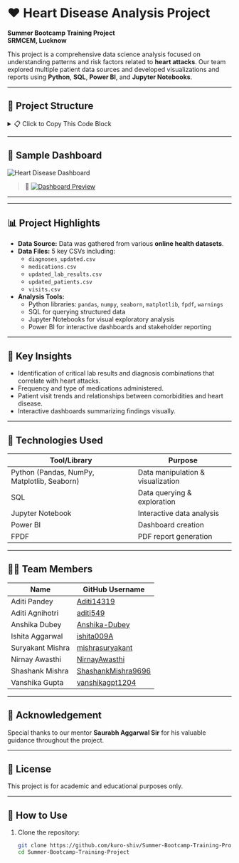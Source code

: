 # ❤️ Heart Disease Analysis Project

**Summer Bootcamp Training Project**  
**SRMCEM, Lucknow**  


This project is a comprehensive data science analysis focused on understanding patterns and risk factors related to **heart attacks**. Our team explored multiple patient data sources and developed visualizations and reports using **Python**, **SQL**, **Power BI**, and **Jupyter Notebooks**.

---

## 📁 Project Structure

<details> <summary>📋 Click to Copy This Code Block</summary>

Summer-Bootcamp-Training-Project/

│

├── CSV/

│ ├── diagnoses+lab_results.csv

│ ├── diagnoses_updated.csv

│ ├── medications.csv

│ ├── patient+visit.csv

│ ├── patients+visits.csv

│ ├── updated_lab_results.csv

│ └── updated_patients.csv

│ └── visits.csv
│
├── Code/

│ ├── Heart_Disease_(Lab_result+Medication+Diagnoses).ipynb

│ ├── diagnoses+lab_result.ipynb

│ ├── paitents_.analysis.ipynb

│ ├── patients+visits.ipynb

│ └── visit_analysis.ipynb

│

├── SQL/

│ ├── heart_disease.sql

│ └── SQL_Report.pdf

│

├── PDF/

│ ├── Heart Disease Analysis Project.pdf

│ ├── Heart Disease.pdf

│ ├── Heart_Disease_Report.pdf

│ ├── Paitent_View.pdf

│ └── lab_diagnosis_analysis.pdf

│

├── PowerBI/

│ └── Heart Disease Analysis Project.pbix

│

└── README.md

</details>


---

## 📸 Sample Dashboard

![Heart Disease Dashboard](https://your-image-link.com/dashboard.png)

> 🔗 [![Dashboard Preview](https://github.com/kuro-shiv/Summer-Bootcamp-Training-Project/blob/main/assets/dashboard.png?raw=true)](https://github.com/kuro-shiv/Summer-Bootcamp-Training-Project/blob/main/PowerBI/Heart%20Disease%20Analysis%20Project.pbix?raw=true)


---


---

## 📊 Project Highlights

- **Data Source:** Data was gathered from various **online health datasets**.
- **Data Files:** 5 key CSVs including:
  - `diagnoses_updated.csv`
  - `medications.csv`
  - `updated_lab_results.csv`
  - `updated_patients.csv`
  - `visits.csv`
- **Analysis Tools:**
  - Python libraries: `pandas`, `numpy`, `seaborn`, `matplotlib`, `fpdf`, `warnings`
  - SQL for querying structured data
  - Jupyter Notebooks for visual exploratory analysis
  - Power BI for interactive dashboards and stakeholder reporting

---

## 🧠 Key Insights

- Identification of critical lab results and diagnosis combinations that correlate with heart attacks.
- Frequency and type of medications administered.
- Patient visit trends and relationships between comorbidities and heart disease.
- Interactive dashboards summarizing findings visually.

---

## 📌 Technologies Used

| Tool/Library      | Purpose                         |
|-------------------|----------------------------------|
| Python (Pandas, NumPy, Matplotlib, Seaborn) | Data manipulation & visualization |
| SQL               | Data querying & exploration     |
| Jupyter Notebook  | Interactive data analysis       |
| Power BI          | Dashboard creation              |
| FPDF              | PDF report generation           |

---

## 👩‍💻 Team Members

| Name                | GitHub Username         |
|---------------------|-------------------------|
| Aditi Pandey        | [Aditi14319](https://github.com/Aditi14319)  
| Aditi Agnihotri     | [aditi549](https://github.com/aditi549)  
| Anshika Dubey       | [Anshika-Dubey](https://github.com/Anshika-Dubey)  
| Ishita Aggarwal     | [ishita009A](https://github.com/ishita009A)  
| Suryakant Mishra    | [mishrasuryakant](https://github.com/mishrasuryakant)  
| Nirnay Awasthi      | [NirnayAwasthi](https://github.com/NirnayAwasthi)  
| Shashank Mishra     | [ShashankMishra9696](https://github.com/ShashankMishra9696)  
| Vanshika Gupta      | [vanshikagpt1204](https://github.com/vanshikagpt1204)  

---

## 🙏 Acknowledgement

Special thanks to our mentor **Saurabh Aggarwal Sir** for his valuable guidance throughout the project.

---

## 📜 License

This project is for academic and educational purposes only.




---
## 📎 How to Use

1. Clone the repository:
   ```bash
   git clone https://github.com/kuro-shiv/Summer-Bootcamp-Training-Project
   cd Summer-Bootcamp-Training-Project



